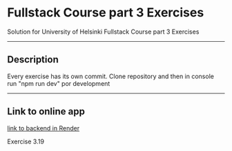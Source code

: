 # Fullstack Course part 3 Exercises
Solution for University of Helsinki Fullstack Course part 3 Exercises 
___
## Description
Every exercise has its own commit.
Clone repository and then in console run "npm run dev" por development
___
## Link to online app
[link to backend in Render](https://fullstackpart3-sisk.onrender.com)

Exercise 3.19
